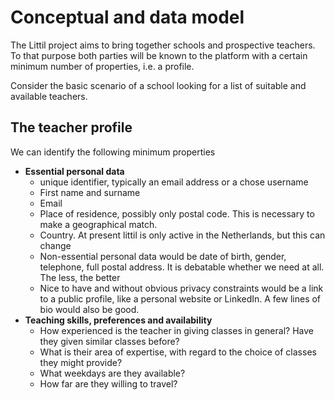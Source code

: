 # Conceptual and data model
The Littil project aims to bring together schools and prospective teachers. To that purpose both parties will be known to the platform with a certain minimum number of properties, i.e. a profile.

Consider the basic scenario of a school looking for a list of suitable and available teachers.

## The teacher profile
We can identify the following minimum properties
* **Essential personal data**
    * unique identifier, typically an email address or a chose username
    * First name and surname
    * Email
    * Place of residence, possibly only postal code. This is necessary to make a geographical match.
    * Country. At present littil is only active in the Netherlands, but this can change
    * Non-essential personal data would be date of birth, gender, telephone, full postal address. It is debatable whether we need at all. The less, the better
    * Nice to have and without obvious privacy constraints would be a link to a public profile, like a personal website or LinkedIn. A few lines of bio would also be good. 
* **Teaching skills, preferences and availability**
  * How experienced is the teacher in giving classes in general? Have they given similar classes before?
  * What is their area of expertise, with regard to the choice of classes they might provide?
  * What weekdays are they available?
  * How far are they willing to travel?



